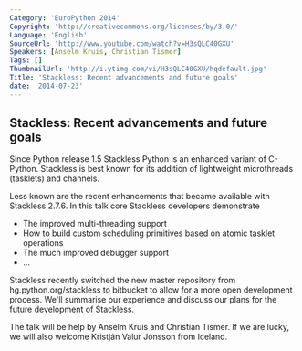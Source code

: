 ```yaml
---
Category: 'EuroPython 2014'
Copyright: 'http://creativecommons.org/licenses/by/3.0/'
Language: 'English'
SourceUrl: 'http://www.youtube.com/watch?v=H3sQLC40GXU'
Speakers: [Anselm Kruis, Christian Tismer]
Tags: []
ThumbnailUrl: 'http://i.ytimg.com/vi/H3sQLC40GXU/hqdefault.jpg'
Title: 'Stackless: Recent advancements and future goals'
date: '2014-07-23'
---
```

Stackless: Recent advancements and future goals
-------------------------------------------------------

Since Python release 1.5 Stackless Python is an enhanced variant of C-Python.
Stackless is best known for its addition of lightweight microthreads (tasklets) and 
channels.

Less known are the recent enhancements that became available with Stackless 2.7.6. 
In this talk core Stackless developers demonstrate

 * The improved multi-threading support
 * How to build custom scheduling primitives based on atomic tasklet operations
 * The much improved debugger support
 * ...
 
Stackless recently switched the new master repository from hg.python.org/stackless to bitbucket to 
allow for a more open development process. We'll summarise our experience and discuss our
plans for the future development of Stackless.

The talk will be help by Anselm Kruis and Christian Tismer.
If we are lucky, we will also welcome Kristján Valur Jónsson from Iceland.
